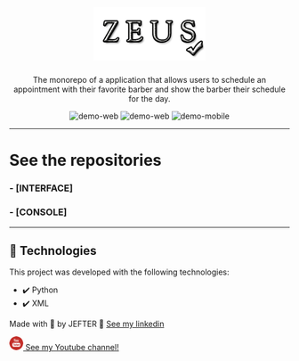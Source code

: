 <h1 align="center">
<br>
  <img src="./github/logo.png" alt="Gobarber" width="200">
<br>
</h1>

<p align="center">The monorepo of a application that allows users to schedule an appointment with their favorite barber and show the barber their schedule for the day.</p>

<div align="center" >
  <img src="./github/SignGoBarber.gif" alt="demo-web" height="425">
  <img src="./github/WebGoBarber.gif" alt="demo-web" height="425">
  <img src="./github/AppGobarber.gif" alt="demo-mobile" height="425">
</div>

---

# See the repositories

### - [INTERFACE]
### - [CONSOLE]

---


## 🚀 Technologies

This project was developed with the following technologies:

- ✔️ Python 
- ✔️ XML

Made with 💜 by JEFTER 👋 [See my linkedin](https://www.linkedin.com/in/jefter-viana-361b781a5/)
<br>
<a href="https://www.youtube.com/watch?v=pREjLls6FaI&t=150s">
  <div style="align-self: center;align-items: center;" >
    <p><img src="./github/youtube.png" alt="Jefter Viana" style="border-radius: 50%;width: 25px; height: 25px;">
      See my Youtube channel!</p>
  </div>
</a>

 
